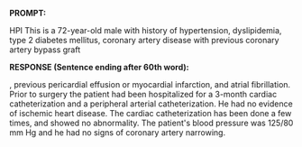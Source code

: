 **PROMPT:**

HPI This is a 72-year-old male with history of hypertension, dyslipidemia, type 2 diabetes mellitus, coronary artery disease with previous coronary artery bypass graft

**RESPONSE (Sentence ending after 60th word):**

, previous pericardial effusion or myocardial infarction, and atrial fibrillation. Prior to surgery the patient had been hospitalized for a 3-month cardiac catheterization and a peripheral arterial catheterization. He had no evidence of ischemic heart disease. The cardiac catheterization has been done a few times, and showed no abnormality. The patient's blood pressure was 125/80 mm Hg and he had no signs of coronary artery narrowing. 
